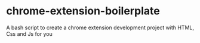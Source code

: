 # chrome-extension-boilerplate
A bash script to create a chrome extension development project with HTML, Css and Js  for you 
